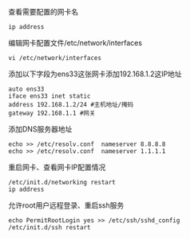 查看需要配置的网卡名
```
ip address
```
编辑网卡配置文件/etc/network/interfaces
```
vi /etc/network/interfaces
```
添加以下字段为ens33这张网卡添加192.168.1.2这IP地址
```
auto ens33
iface ens33 inet static
address 192.168.1.2/24 #主机地址/掩码
gateway 192.168.1.1 #网关
```
添加DNS服务器地址
```
echo >> /etc/resolv.conf  nameserver 8.8.8.8
echo >> /etc/resolv.conf  nameserver 1.1.1.1
```
重启网卡、查看网卡IP配置情况
```
/etc/init.d/networking restart
ip address
```
允许root用户远程登录、重启ssh服务
```
echo PermitRootLogin yes >> /etc/ssh/sshd_config  
/etc/init.d/ssh restart
```